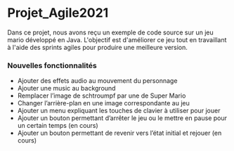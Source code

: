 
# Projet_Agile2021

 Dans ce projet, nous avons reçu un exemple de code source sur un jeu mario développé en Java. L'objectif est d'améliorer ce jeu tout en travaillant à l'aide des sprints agiles pour produire une meilleure version.

### Nouvelles fonctionnalités

- Ajouter des effets audio au mouvement du personnage
- Ajouter une music au background
- Remplacer l’image de schtroumpf par une de Super Mario
- Changer l’arrière-plan en une image correspondante au jeu 
- Ajouter un menu expliquant les touches de clavier à utiliser pour jouer
- Ajouter un bouton permettant d’arrêter le jeu ou le mettre en pause pour un certain temps (en cours)
- Ajouter un bouton permettant de revenir vers l’état initial et rejouer (en cours)
